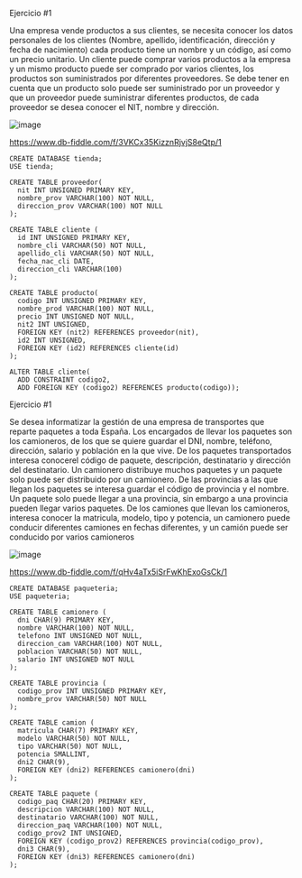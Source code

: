 Ejercicio #1

Una empresa vende productos a sus clientes, se necesita conocer los datos personales de los clientes (Nombre, apellido, identificación, dirección y fecha de nacimiento) cada producto tiene un nombre y un código, así como un  precio unitario. Un cliente puede comprar varios productos a la empresa y un mismo producto puede ser comprado por varios clientes, los productos son suministrados por diferentes proveedores. Se debe tener en cuenta que un producto solo puede ser suministrado por un proveedor y que un proveedor puede suministrar diferentes productos, de cada proveedor se desea conocer el NIT, nombre y dirección. 

![image](https://user-images.githubusercontent.com/20374059/199291335-ae4a6ac4-ab48-4885-9d04-5459dc8d5943.png)

https://www.db-fiddle.com/f/3VKCx35KizznRjvjS8eQtp/1

```
CREATE DATABASE tienda;
USE tienda;

CREATE TABLE proveedor(
  nit INT UNSIGNED PRIMARY KEY,
  nombre_prov VARCHAR(100) NOT NULL,
  direccion_prov VARCHAR(100) NOT NULL
);

CREATE TABLE cliente (
  id INT UNSIGNED PRIMARY KEY,
  nombre_cli VARCHAR(50) NOT NULL,
  apellido_cli VARCHAR(50) NOT NULL,
  fecha_nac_cli DATE,
  direccion_cli VARCHAR(100)
);

CREATE TABLE producto(
  codigo INT UNSIGNED PRIMARY KEY,
  nombre_prod VARCHAR(100) NOT NULL,
  precio INT UNSIGNED NOT NULL,
  nit2 INT UNSIGNED,
  FOREIGN KEY (nit2) REFERENCES proveedor(nit),
  id2 INT UNSIGNED,
  FOREIGN KEY (id2) REFERENCES cliente(id)
);

ALTER TABLE cliente(
  ADD CONSTRAINT codigo2,
  ADD FOREIGN KEY (codigo2) REFERENCES producto(codigo));
```

Ejercicio #1

Se desea informatizar la gestión de una empresa de transportes que reparte paquetes  a toda España. Los encargados de llevar los paquetes son los camioneros, de los que se quiere guardar el DNI, nombre, teléfono, dirección, salario y población en la que vive. De los paquetes transportados interesa conocerel código de paquete, descripción, destinatario y dirección del destinatario. Un camionero distribuye muchos paquetes y un paquete solo puede ser distribuido por un camionero. De las provincias a las que llegan los paquetes se interesa guardar el código de provincia y el nombre. Un paquete solo puede llegar a una provincia, sin embargo a una provincia pueden llegar varios paquetes. De los camiones que llevan los camioneros, interesa conocer la matricula, modelo, tipo y potencia, un camionero puede conducir diferentes camiones en fechas diferentes, y un camión puede ser conducido por varios camioneros

![image](https://user-images.githubusercontent.com/20374059/199775966-519cadc5-c635-4617-bbc9-b3f559017409.png)

https://www.db-fiddle.com/f/qHv4aTx5iSrFwKhExoGsCk/1

```
CREATE DATABASE paqueteria;
USE paqueteria;

CREATE TABLE camionero (
  dni CHAR(9) PRIMARY KEY,
  nombre VARCHAR(100) NOT NULL,
  telefono INT UNSIGNED NOT NULL,
  direccion_cam VARCHAR(100) NOT NULL,
  poblacion VARCHAR(50) NOT NULL,
  salario INT UNSIGNED NOT NULL
);
  
CREATE TABLE provincia (
  codigo_prov INT UNSIGNED PRIMARY KEY,
  nombre_prov VARCHAR(50) NOT NULL
);

CREATE TABLE camion (
  matricula CHAR(7) PRIMARY KEY,
  modelo VARCHAR(50) NOT NULL,
  tipo VARCHAR(50) NOT NULL,
  potencia SMALLINT,
  dni2 CHAR(9),
  FOREIGN KEY (dni2) REFERENCES camionero(dni)
);

CREATE TABLE paquete (
  codigo_paq CHAR(20) PRIMARY KEY,
  descripcion VARCHAR(100) NOT NULL,
  destinatario VARCHAR(100) NOT NULL,
  direccion_paq VARCHAR(100) NOT NULL,
  codigo_prov2 INT UNSIGNED,
  FOREIGN KEY (codigo_prov2) REFERENCES provincia(codigo_prov),
  dni3 CHAR(9),
  FOREIGN KEY (dni3) REFERENCES camionero(dni)
);
```
